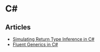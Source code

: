 # C#

## Articles
- [Simulating Return Type Inference in C#](https://tyrrrz.me/blog/return-type-inference)
- [Fluent Generics in C#](https://tyrrrz.me/blog/fluent-generics)